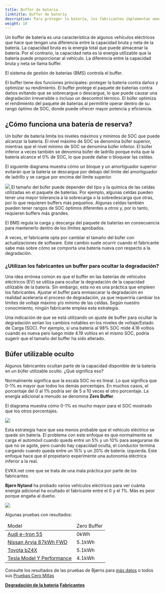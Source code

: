 ```yaml
---
title: Buffer de batería
linktitle: Buffer de batería
description: Para proteger la batería, los fabricantes implementan amortiguadores en las baterías.
weight: 10
---
```

<!-- markdownlint-disable MD033 -->

Un buffer de batería es una característica de algunos vehículos eléctricos que hace que tengan una diferencia entre la capacidad bruta y neta de la batería. La capacidad bruta es la energía total que puede almacenar la batería. Por el contrario, la capacidad neta es la energía utilizable que la batería puede proporcionar al vehículo. La diferencia entre la capacidad bruta y neta se llama buffer.

El sistema de gestión de baterías (BMS) controla el buffer.

El buffer tiene dos funciones principales: proteger la batería contra daños y optimizar su rendimiento. El buffer protege el paquete de baterías contra daños evitando que se sobrecargue o descargue, lo que puede causar una degradación irreversible o incluso un descontrol térmico. El búfer optimiza el rendimiento del paquete de baterías al permitirle operar dentro de su rango óptimo de SOC, donde puede ofrecer mayor potencia y eficiencia.

## ¿Cómo funciona una batería de reserva?

Un búfer de batería limita los niveles máximos y mínimos de SOC que puede alcanzar la batería. El nivel máximo de SOC se denomina búfer superior, mientras que el nivel mínimo de SOC se denomina búfer inferior. El búfer inferior a veces también se denomina búfer de ladrillo porque evita que la batería alcance el 0% de SOC, lo que puede dañar o bloquear las celdas.

El siguiente diagrama muestra cómo un bloque y un amortiguador superior evitarán que la batería se descargue por debajo del límite del amortiguador de ladrillo y se cargue por encima del límite superior.

<a href="https://media.evkx.net/multimedia/technology/battery/buffer/chargecurve.drawio.svg">
    <img src="https://media.evkx.net/multimedia/technology/battery/buffer/chargecurve.drawio.svg" class="img-fluid">
</a>
El tamaño del búfer puede depender del tipo y la química de las celdas utilizadas en el paquete de baterías. Por ejemplo, algunas celdas pueden tener una mayor tolerancia a la sobrecarga o la sobredescarga que otras, por lo que requieren buffers más pequeños. Algunas celdas también pueden tener rangos de SOC óptimos diferentes a otros y, por lo tanto, requieren buffers más grandes.

El BMS regula la carga y descarga del paquete de baterías en consecuencia para mantenerlo dentro de los límites aprobados.

A veces, el fabricante opta por cambiar el tamaño del búfer con actualizaciones de software. Este cambio suele ocurrir cuando el fabricante sabe más sobre cómo se comporta una batería nueva con respecto a la degradación.

### ¿Utilizan los fabricantes un buffer para ocultar la degradación?

Una idea errónea común es que el buffer en las baterías de vehículos eléctricos (EV) se utiliza para ocultar la degradación de la capacidad utilizable de la batería. Sin embargo, esta no es una práctica que empleen los fabricantes. Ajustar el buffer para enmascarar la degradación en realidad aceleraría el proceso de degradación, ya que requeriría cambiar los límites de voltaje máximo y/o mínimo de las celdas. Según nuestro conocimiento, ningún fabricante emplea esta estrategia.

Una indicación de que se está utilizando un ajuste de buffer para ocultar la degradación serían los cambios notables en los niveles de voltaje/Estado de Carga (SOC). Por ejemplo, si una batería al 98% SOC mide 4.16 voltios cuando es nueva pero luego mide 4.19 voltios en el mismo SOC, podría sugerir que el tamaño del buffer ha sido alterado.

## Búfer utilizable oculto

Algunos fabricantes ocultan parte de la capacidad disponible de la batería en un búfer utilizable oculto. ¿Qué significa eso?

Normalmente significa que la escala SOC no es lineal. Lo que significa que 0-1% es mayor que todos los demás porcentajes. En muchos casos, el porcentaje del 0 al 1% podría ser de 5 a 10 veces el otro porcentaje. La energía adicional a menudo se denomina <b>Zero Buffer</b>.

El diagrama muestra cómo 0-1% es mucho mayor para el SOC mostrado que los otros porcentajes.

<a href="https://media.evkx.net/multimedia/technology/battery/buffer/hiddenbuffer.drawio.svg">
     <img src="https://media.evkx.net/multimedia/technology/battery/buffer/hiddenbuffer.drawio.svg" class="img-fluid">
</a>

Esta estrategia hace que sea menos probable que el vehículo eléctrico se quede sin batería. El problema con este enfoque es que normalmente se carga el automóvil cuando queda entre un 5% y un 10% para asegurarse de que no se agote, pero cuando hay capacidad oculta, el conductor termina cargando cuando queda entre un 15% y un 20% de batería. izquierda. Este enfoque hace que el propietario experimente una autonomía eléctrica inferior a la real.

EVKX.net cree que se trata de una mala práctica por parte de los fabricantes.

<b>Bjørn Nyland</b> ha probado varios vehículos eléctricos para ver cuánta energía adicional ha ocultado el fabricante entre el 0 y el 1%. Más es peor porque engaña al dueño.

<img src="https://media.evkx.net/multimedia/technology/battery/tbzeromile_1_st.jpg" class="img-fluid">

  Algunas pruebas con resultados:

<table class="table table-striped">
<thead>
    <tr>
        <td>
        Model
        </td>
        <td>
        Zero Buffer
        </td>
    </tr>
</thead>
<tbody>
    <tr>
        <td><a href="https://www.youtube.com/watch?v=2rSuFCrf-C0" target="_blank">Audi e-tron 55</a></td>
        <td>0kWh</td>
    </tr>
    <tr>
        <td><a href="https://www.youtube.com/watch?v=OR5JRd0g_Q8" target="_blank">Nissan Aryia 87kWh FWD</a></td>
        <td>5.1kWh</td>
    </tr>
    <tr>
        <td><a href="https://www.youtube.com/watch?v=dAM1CIlJ1xQ" target="_blank">Toyota bZ4X</a></td>
        <td>5.1kWh</td>
    </tr>
    <tr>
        <td><a href="https://www.youtube.com/watch?v=y675YCgSnlc" target="_blank">Tesla Model Y Performance</a></td>
        <td>4.1kWh</td>
    </tr>
</tbody>
</table>

Consulte los resultados de las pruebas de Bjørns para <a href="https://docs.google.com/spreadsheets/d/1V6ucyFGKWuSQzvI8lMzvvWJHrBS82echMVJH37kwgjE/edit#gid=52159941" target="_blank">más datos</a> o todos sus <a href ="https://www.youtube.com/playlist?list=PLqKx2qnB8Xv6ddxPVkiqQZMNyLtYjqQkq" target="_blank">Pruebas Cero Millas</a>

<div class="mt-3 mb-3">
     <a href="../charging/" class="text-decoration-none text-black"><strong><i class="bi-arrow-left"></i> Degradación de la batería</strong></a>
     <a href="../manufactors/" class="text-decoration-none text-black float-end"><strong>Fabricantes <i class="bi-arrow-right"></i></strong></a>
</div>